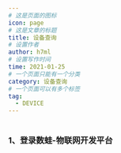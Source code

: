 ```yaml
---
# 这是页面的图标
icon: page
# 这是文章的标题
title: 设备查询
# 设置作者
author: h7ml
# 设置写作时间
time: 2021-01-25
# 一个页面只能有一个分类
category: 设备查询
# 一个页面可以有多个标签
tag:
  - DEVICE
---
```


# 

### 1、登录数蛙-物联网开发平台

